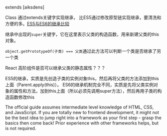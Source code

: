 extends [aiksdens]

Class 通过extends关键字实现继承，
比ES5通过修改原型链实现继承，要清洗和方便的多。[ES5与ES6的继承比较]()

继承中出现的`super`关键字，它在这里表示父类的构造函数，用来新建父类的this对象。

`object.getPrototypeOf(子类) === 父类`通过此方法可以判断一个类是否继承了另一个类


React 高阶组件是否可以继承父类的静态属性？？？






ES5的继承，实质是先创造子类的实例对象this，然后再将父类的方法添加到this上面（Parent.apply(this)）。
ES6的继承机制完全不同，实质是先将父类实例对象的属性和方法，加到this上面（所以必须先调用super方法），然后再用子类的构造函数修改this


<p class="tip">The official guide assumes intermediate level knowledge of HTML, CSS, and JavaScript. If you are totally new to frontend development, it might not be the best idea to jump right into a framework as your first step - grasp the basics then come back! Prior experience with other frameworks helps, but is not required.</p>
